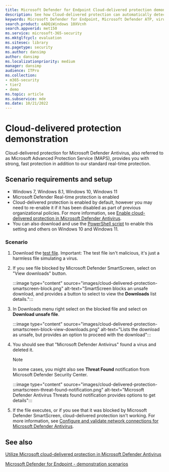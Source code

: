 ```yaml
---
title: Microsoft Defender for Endpoint Cloud-delivered protection demonstration
description: See how Cloud-delivered protection can automatically detect and delete malicious files. 
keywords: Microsoft Defender for Endpoint, Microsoft Defender ATP, virus protection, virus detection, virus deletion, 
search.product: eADQiWindows 10XVcnh
search.appverid: met150
ms.service: microsoft-365-security
ms.mktglfcycl: evaluation
ms.sitesec: library
ms.pagetype: security
ms.author: dansimp
author: dansimp
ms.localizationpriority: medium
manager: dansimp
audience: ITPro
ms.collection:
- m365-security
- tier2
- demo
ms.topic: article
ms.subservice: mde
ms.date: 10/21/2022
---
```


# Cloud-delivered protection demonstration

Cloud-delivered protection for Microsoft Defender Antivirus, also referred to as Microsoft Advanced Protection Service (MAPS), provides you with strong, fast protection in addition to our standard real-time protection.

## Scenario requirements and setup

- Windows 7, Windows 8.1, Windows 10, Windows 11
- Microsoft Defender Real-time protection is enabled
- Cloud-delivered protection is enabled by default, however you may need to re-enable it if it has been disabled as part of previous organizational policies. For more information, see [Enable cloud-delivered protection in Microsoft Defender Antivirus](/windows/threat-protection/windows-defender-antivirus/enable-cloud-protection-windows-defender-antivirus?ocid=wd-av-demo-cloud-middle).
- You can also download and use the [PowerShell script](https://www.powershellgallery.com/packages/WindowsDefender_InternalEvaluationSettings/) to enable this setting and others on Windows 10 and Windows 11.

### Scenario

1. Download the [test file](https://aka.ms/ioavtest). Important: The test file isn't malicious, it's just a harmless file simulating a virus.

2. If you see file blocked by Microsoft Defender SmartScreen, select on "View downloads" button.

   :::image type="content" source="images/cloud-delivered-protection-smartscreen-block.png" alt-text="SmartScreen blocks an unsafe download, and provides a button to select to view the **Downloads** list details.":::

3. In Downloads menu right select on the blocked file and select on **Download unsafe file**.

   :::image type="content" source="images/cloud-delivered-protection-smartscreen-block-view-downloads.png" alt-text="Lists the download as unsafe, but provides an option to proceed with the download":::

4. You should see that "Microsoft Defender Antivirus" found a virus and deleted it.

   > [!NOTE]
   >
   > In some cases, you might also see **Threat Found** notification from Microsoft Defender Security Center.

   :::image type="content" source="images/cloud-delivered-protection-smartscreen-threat-found-notification.png" alt-text="Microsoft Defender Antivirus Threats found notification provides options to get details":::

5. If the file executes, or if you see that it was blocked by Microsoft Defender SmartScreen,  cloud-delivered protection isn't working. For more information, see [Configure and validate network connections for Microsoft Defender Antivirus](/windows/threat-protection/windows-defender-antivirus/configure-network-connections-windows-defender-antivirus?ocid=wd-av-demo-cloud-middle).

## See also

[Utilize Microsoft cloud-delivered protection in Microsoft Defender Antivirus](/windows/threat-protection/windows-defender-antivirus/utilize-microsoft-cloud-protection-windows-defender-antivirus?ocid=wd-av-demo-cloud-bottom)

[Microsoft Defender for Endpoint - demonstration scenarios](defender-endpoint-demonstrations.md)
